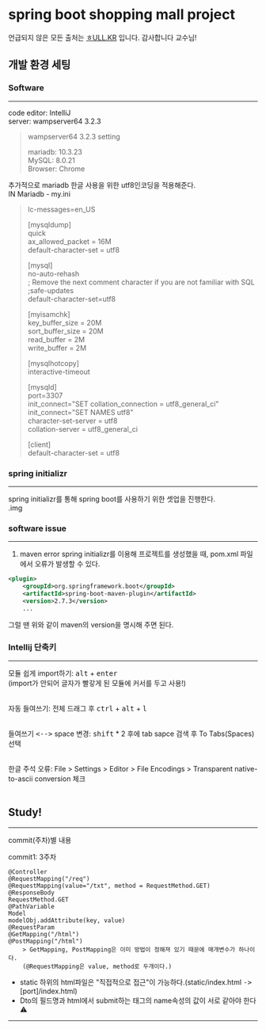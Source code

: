 # spring boot shopping mall project
언급되지 않은 모든 출처는 [ㅎULL.KR](https://hull.kr/) 입니다. 감사합니다 교수님!
## 개발 환경 세팅
### Software
<hr>

code editor: IntelliJ<br>
server: wampserver64 3.2.3<br>
> wampserver64 3.2.3 setting<br>
> 
> mariadb: 10.3.23<br>
> MySQL: 8.0.21<br>
> Browser: Chrome
>
추가적으로 mariadb 한글 사용을 위한 utf8인코딩을 적용해준다.<br>
IN Mariadb - my.ini
> lc-messages=en_US <br>
> 
> [mysqldump] <br>
> quick <br>
> ax_allowed_packet = 16M <br>
> default-character-set = utf8 <br>
> 
> [mysql] <br>
> no-auto-rehash <br>
> ; Remove the next comment character if you are not familiar with SQL <br>
> ;safe-updates <br>
> default-character-set=utf8 <br>
> 
> [myisamchk] <br>
> key_buffer_size = 20M <br>
> sort_buffer_size = 20M <br>
> read_buffer = 2M <br>
> write_buffer = 2M <br>
>
> [mysqlhotcopy] <br>
> interactive-timeout <br>
>
> [mysqld] <br>
> port=3307 <br>
> init_connect="SET collation_connection = utf8_general_ci" <br>
> init_connect="SET NAMES utf8" <br>
> character-set-server = utf8 <br>
> collation-server = utf8_general_ci <br>
>
> [client] <br>
> default-character-set = utf8 <br>

### spring initializr
<hr>

spring initializr를 통해 spring boot를 사용하기 위한 셋업을 진행한다.<br>
.img

### software issue
<hr>

1. maven error
spring initializr를 이용해 프로젝트를 생성했을 때, pom.xml 파일에서 오류가 발생할 수 있다.
```xml
<plugin>
    <groupId>org.springframework.boot</groupId>
    <artifactId>spring-boot-maven-plugin</artifactId>
    <version>2.7.3</version>
    ...
```
그럴 땐 위와 같이 maven의 version을 명시해 주면 된다.

### Intellij 단축키
<hr>

모듈 쉽게 import하기: <kbd>alt</kbd> + <kbd>enter</kbd><br>
(import가 안되어 글자가 빨갛게 된 모듈에 커서를 두고 사용!)<br>
<br>

자동 들여쓰기: 전체 드래그 후 <kbd>ctrl</kbd> + <kbd>alt</kbd> + <kbd>l</kbd><br>
<br>

들여쓰기 <kbd><--></kbd> space 변경: <kbd>shift</kbd> * 2 후에 tab sapce 검색 후 To Tabs(Spaces)선택<br>
<br>

한글 주석 오류: File > Settings > Editor > File Encodings > Transparent native-to-ascii conversion 체크<br>
<br>

## Study!
<hr>

commit(주차)별 내용

commit1: 3주차
```
@Controller
@RequestMapping("/req")
@RequestMapping(value="/txt", method = RequestMethod.GET)
@ResponseBody
RequestMethod.GET
@PathVariable
Model
modelObj.addAttribute(key, value)
@RequestParam
@GetMapping("/html")
@PostMapping("/html")
    > GetMapping, PostMapping은 이미 방법이 정해져 있기 때문에 매개변수가 하나이다.
    (@RequestMapping은 value, method로 두개이다.)
```
* static 하위의 html파일은 "직접적으로 접근"이 가능하다.(static/index.html <kbd>-></kbd>[port]/index.html)
* Dto의 필드명과 html에서 submit하는 태그의 name속성의 값이 서로 같아야 한다 ⚠
<hr>


